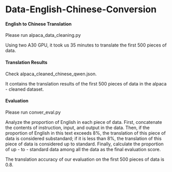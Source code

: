 # Data-English-Chinese-Conversion

#### English to Chinese Translation

Please run alpaca_data_cleaning.py

Using two A30 GPU, it took us 35 minutes to translate the first 500 pieces of data.

#### Translation Results

Check alpaca_cleaned_chinese_qwen.json. 

It contains the translation results of the first 500 pieces of data in the alpaca - cleaned dataset.

#### Evaluation

Please run conver_eval.py

Analyze the proportion of English in each piece of data. First, concatenate the contents of instruction, input, and output in the data. Then, if the proportion of English in this text exceeds 8%, the translation of this piece of data is considered substandard; if it is less than 8%, the translation of this piece of data is considered up to standard. Finally, calculate the proportion of up - to - standard data among all the data as the final evaluation score.

The translation accuracy of our evaluation on the first 500 pieces of data is 0.8.
